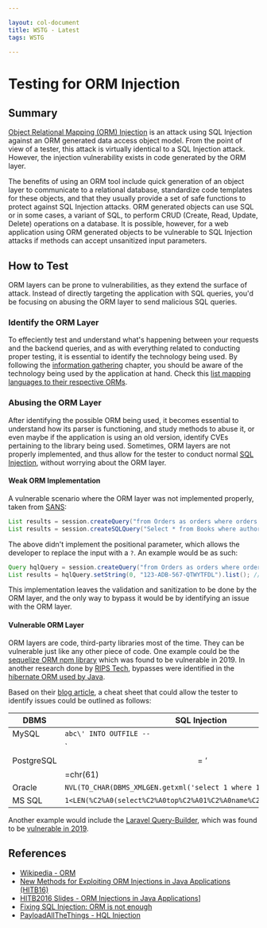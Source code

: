 ```yaml
---

layout: col-document
title: WSTG - Latest
tags: WSTG

---
```

# Testing for ORM Injection

## Summary

[Object Relational Mapping (ORM) Injection](https://capec.mitre.org/data/definitions/109.html) is an attack using SQL Injection against an ORM generated data access object model. From the point of view of a tester, this attack is virtually identical to a SQL Injection attack. However, the injection vulnerability exists in code generated by the ORM layer.

The benefits of using an ORM tool include quick generation of an object layer to communicate to a relational database, standardize code templates for these objects, and that they usually provide a set of safe functions to protect against SQL Injection attacks. ORM generated objects can use SQL or in some cases, a variant of SQL, to perform CRUD (Create, Read, Update, Delete) operations on a database. It is possible, however, for a web application using ORM generated objects to be vulnerable to SQL Injection attacks if methods can accept unsanitized input parameters.

## How to Test

ORM layers can be prone to vulnerabilities, as they extend the surface of attack. Instead of directly targeting the application with SQL queries, you'd be focusing on abusing the ORM layer to send malicious SQL queries.

### Identify the ORM Layer

To effeciently test and understand what's happening between your requests and the backend queries, and as with everything related to conducting proper testing, it is essential to identify the technology being used. By following the [information gathering](../01-Information_Gathering/README.md) chapter, you should be aware of the technology being used by the application at hand. Check this [list mapping languages to their respective ORMs](https://en.wikipedia.org/wiki/List_of_object-relational_mapping_software).

### Abusing the ORM Layer

After identifying the possible ORM being used, it becomes essential to understand how its parser is functioning, and study methods to abuse it, or even maybe if the application is using an old version, identify CVEs pertaining to the library being used. Sometimes, ORM layers are not properly implemented, and thus allow for the tester to conduct normal [SQL Injection](05-Testing_for_SQL_Injection.md), without worrying about the ORM layer.

#### Weak ORM Implementation

A vulnerable scenario where the ORM layer was not implemented properly, taken from [SANS](https://software-security.sans.org/developer-how-to/fix-sql-injection-in-java-hibernate):

```java
List results = session.createQuery("from Orders as orders where orders.id = " + currentOrder.getId()).list();
List results = session.createSQLQuery("Select * from Books where author = " + book.getAuthor()).list();
```

The above didn't implement the positional parameter, which allows the developer to replace the input with a `?`. An example would be as such:

```java
Query hqlQuery = session.createQuery("from Orders as orders where orders.id = ?");
List results = hqlQuery.setString(0, "123-ADB-567-QTWYTFDL").list(); // 0 is the first position, where it is dynamically replaced by the string set
```

This implementation leaves the validation and sanitization to be done by the ORM layer, and the only way to bypass it would be by identifying an issue with the ORM layer.

#### Vulnerable ORM Layer

ORM layers are code, third-party libraries most of the time. They can be vulnerable just like any other piece of code. One example could be the [sequelize ORM npm library](https://snyk.io/blog/sequelize-orm-npm-library-found-vulnerable-to-sql-injection-attacks/) which was found to be vulnerable in 2019. In another research done by [RIPS Tech](https://www.ripstech.com/), bypasses were identified in the [hibernate ORM used by Java](https://hibernate.org/orm/).

Based on their [blog article](https://blog.ripstech.com/2020/exploiting-hibernate-injections/), a cheat sheet that could allow the tester to identify issues could be outlined as follows:

| DBMS       | SQL Injection                                                         |
|------------|-----------------------------------------------------------------------|
| MySQL      | `abc\' INTO OUTFILE --`                                               |
| PostgreSQL | `$$='$$=chr(61)||chr(0x27) and 1=pg_sleep(2)||version()'`             |
| Oracle     | `NVL(TO_CHAR(DBMS_XMLGEN.getxml('select 1 where 1337>1')),'1')!='1'`  |
| MS SQL     | `1<LEN(%C2%A0(select%C2%A0top%C2%A01%C2%A0name%C2%A0from%C2%A0users)` |

Another example would include the [Laravel Query-Builder](https://laravel.com/docs/7.x/queries), which was found to be [vulnerable in 2019](https://freek.dev/1317-an-important-security-release-for-laravel-query-builder).

## References

- [Wikipedia - ORM](https://en.wikipedia.org/wiki/Object-relational_mapping)
- [New Methods for Exploiting ORM Injections in Java Applications (HITB16)](https://insinuator.net/2016/06/new-methods-for-exploiting-orm-injections-in-java-applications-hitb16/)
- [HITB2016 Slides - ORM Injections in Java Applications](https://conference.hitb.org/hitbsecconf2016ams/materials/D2T2%20-%20Mikhail%20Egorov%20and%20Sergey%20Soldatov%20-%20New%20Methods%20for%20Exploiting%20ORM%20Injections%20in%20Java%20Applications.pdf)]
- [Fixing SQL Injection: ORM is not enough](https://snyk.io/blog/sql-injection-orm-vulnerabilities/)
- [PayloadAllTheThings - HQL Injection](https://github.com/swisskyrepo/PayloadsAllTheThings/blob/master/SQL%20Injection/HQL%20Injection.md)
